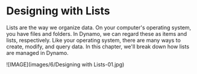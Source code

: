 # Designing with Lists

Lists are the way we organize data.  On your computer's operating system, you have files and folders.  In Dynamo, we can regard these as items and lists, respectively.  Like your operating system, there are many ways to create, modify, and query data. In this chapter, we'll break down how lists are managed in Dynamo.

![IMAGE](images/6/Designing with Lists-01.jpg)
